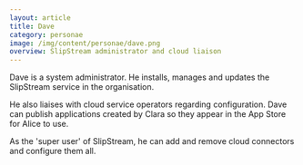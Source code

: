 ```yaml
---
layout: article
title: Dave
category: personae
image: /img/content/personae/dave.png
overview: SlipStream administrator and cloud liaison
---
```


Dave is a system administrator. He installs, manages and updates the SlipStream service in the organisation. 

He also liaises with cloud service operators regarding configuration. Dave can publish applications created by Clara so they appear in the App Store for Alice to use.

As the 'super user' of SlipStream, he can add and remove cloud connectors and configure them all.


